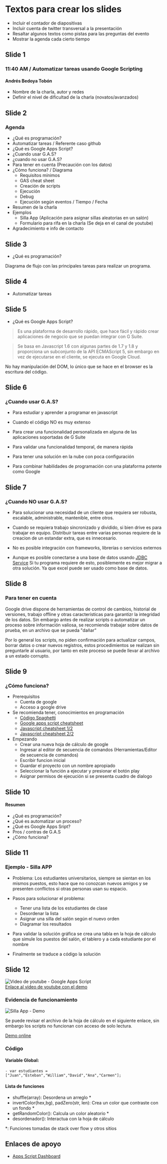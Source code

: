 # Textos para crear los slides

- Incluir el contador de diapositivas
- Incluir cuenta de twitter transversal a la presentación
- Resaltar algunos textos como pistas para las preguntas del evento
- Mostrar la agenda cada cierto tiempo

## Slide 1

### 11:40 AM / Automatizar tareas usando Google Scripting
#### Andrés Bedoya Tobón

- Nombre de la charla, autor y redes
- Definir el nivel de dificultad de la charla (novatos/avanzados)

## Slide 2

### Agenda

- ¿Qué es programación?
- Automatizar tareas / Referente caso github
- ¿Qué es Google Apps Script?
- ¿Cuando usar G.A.S?
- ¿cuando no usar G.A.S?
- Para tener en cuenta (Precaución con los datos)
- ¿Cómo funciona? / Diagrama
    - Requisitos mínimos
    - GAS cheat sheet
    - Creación de scripts
    - Ejecución
    - Debug
    - Ejecución según eventos / Tiempo / Fecha
- Resumen de la charla
- Ejemplos
    - Silla App (Aplicación para asignar sillas aleatorias en un salón)
    - Formulario para rifa en la charla (Se deja en el canal de youtube)
- Agradecimiento e info de contacto

## Slide 3

- ¿Qué es programación?

Diagrama de flujo con las principales tareas para realizar un programa.

## Slide 4

- Automatizar tareas

## Slide 5

- ¿Qué es Google Apps Script?

> Es una plataforma de desarrollo rápido, que hace fácil y rápido crear aplicaciones de negocio que se puedan integrar con G Suite.

> Se basa en Javascript 1.6 con algunas partes de 1.7 y 1.8 y proporciona un subconjunto de la API ECMAScript 5, sin embargo en vez de ejecutarse en el cliente, se ejecuta en Google Cloud.​

No hay manipulación del DOM, lo único que se hace en el browser es la escritura del código.

## Slide 6

### ¿Cuando usar G.A.S?

- Para estudiar y aprender a programar en javascript

- Cuando el código NO es muy extenso

- Para crear una funcionalidad personalizada en alguna de las aplicaciones soportadas de G Suite

- Para validar una funcionalidad temporal, de manera rápida

- Para tener una solución en la nube con poca configuración

- Para combinar habilidades de programación con una plataforma potente como Google

## Slide 7

### ¿Cuando NO usar G.A.S?

- Para solucionar una necesidad de un cliente que requiera ser robusta, escalable, administrable, mantenible, entre otros.

- Cuando se requiera trabajo sincronizado y dividido, si bien drive es para trabajar en equipo. Distribuir tareas entre varias personas requiere de la creacion de un estandar extra, que es innecesario.

- No es posible integración con frameworks, librerías o servicios externos

- Aunque es posible conectarse a una base de datos usando [JDBC Service](https://developers.google.com/apps-script/guides/jdbc) Si tu programa requiere de esto, posiblemente es mejor migrar a otra solución. Ya que excel puede ser usado como base de datos.

## Slide 8

### Para tener en cuenta

Google drive dispone de herramientas de control de cambios, historial de versiones, trabajo offline y otras características para garantizr la integridad de los datos. Sin embargo antes de realizar scripts o automatizar un proceso sobre información valiosa, se recomienda trabajar sobre datos de prueba, en un archivo que se pueda "dañar"

Por lo general los scripts, no piden confirmación para actualizar campos, borrar datos o crear nuevos registros, estos procedimientos se realizan sin preguntarle al usuario, por tanto en este proceso se puede llevar al archivo a un estado corrupto.

## Slide 9

### ¿Cómo funciona?

- Prerequisitos
    - Cuenta de google
    - Acceso a google drive
- Se recomienda tener, conocimientos en programación
    - [Código Spaghetti](img/r_1283653_RMBmE.jpg)
    - [Google apps script cheatsheet](https://github.com/jychri/google-apps-script-cheat-sheet)
    - [Javascript cheatsheet 1/2](img/javascript-cheatsheet-page1-hq-codemio.jpg)
    - [Javascript cheatsheet 2/2](img/javascript-cheatsheet-page2-hq-codemio.jpg)
- Empezando
    - Crear una nueva hoja de cálculo de google
    - Ingresar al editor de secuencia de comandos (Herramientas/Editor de secuencia de comandos)
    - Escribir funcion inicial
    - Guardar el proyecto con un nombre apropiado
    - Seleccionar la función a ejecutar y presionar el botón play
    - Asignar permisos de ejecución si se presenta cuadro de dialogo

## Slide 10

#### Resumen

- ¿Qué es programación?
- ¿Qué es automatizar un proceso?
- ¿Qué es Google Apps Sript?
- Pros / contras de G.A.S
- ¿Cómo funciona?

## Slide 11

### Ejemplo - Silla APP

- Problema: Los estudiantes universitarios, siempre se sientan en los mismos puestos, esto hace que no conozcan nuevos amigos y se presenten
conflictos si otras personas usan su espacio.

- Pasos para solucionar el problema:    
    - Tener una lista de los estudiantes de clase
    - Desordenar la lista
    - Asignar una silla del salón según el nuevo orden
    - Diagramar los resultados

- Para validar la solución gráfica se crea una tabla en la hoja de cálculo que simule los puestos del salón, el tablero y a cada estudiante por el nombre

- Finalmente se traduce a código la solución

## Slide 12

![Video de youtube - Google Apps Script](https://i.ytimg.com/vi/4ph0Y2LvGys/hqdefault.jpg)  
[Enlace al video de youtube con el demo](https://www.youtube.com/watch?v=4ph0Y2LvGys)

### Evidencia de funcionamiento

![Silla App - Demo](img/demo.gif)

Se puede revisar el archivo de la hoja de cálculo en el siguiente enlace, sin embargo los scripts no funcionan con acceso de solo lectura.

[Demo online](https://docs.google.com/spreadsheets/d/1-a_e5HAyyh4w9OYOiRExXVNHFEK4XjHdo63jTAlmEpE/edit?usp=sharing)

### Código

#### Variable Global:

    - var estudiantes = ["Juan","Esteban","William","David","Ana","Carmen"];

#### Lista de funciones  

-  shuffle(array): Desordena un arreglo *   
-  invertColor(hex,bg), padZero(str, len): Crea un color que contraste con un fondo *   
-  getRandomColor(): Calcula un color aleatorio *   
-  desordenador(): Interactua con la hoja de cálculo  
 
*: Funciones tomadas de stack over flow y otros sitios

## Enlaces de apoyo

- [Apps Script Dashboard](https://script.google.com/)

